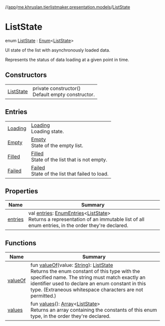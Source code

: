 //[app](../../../index.md)/[me.khruslan.tierlistmaker.presentation.models](../index.md)/[ListState](index.md)

# ListState

enum [ListState](index.md) : [Enum](https://kotlinlang.org/api/latest/jvm/stdlib/kotlin/-enum/index.html)&lt;[ListState](index.md)&gt; 

UI state of the list with asynchronously loaded data.

Represents the status of data loading at a given point in time.

## Constructors

| | |
|---|---|
| [ListState](-list-state.md) | private constructor()<br>Default empty constructor. |

## Entries

| | |
|---|---|
| [Loading](-loading/index.md) | [Loading](-loading/index.md)<br>Loading state. |
| [Empty](-empty/index.md) | [Empty](-empty/index.md)<br>State of the empty list. |
| [Filled](-filled/index.md) | [Filled](-filled/index.md)<br>State of the list that is not empty. |
| [Failed](-failed/index.md) | [Failed](-failed/index.md)<br>State of the list that failed to load. |

## Properties

| Name | Summary |
|---|---|
| [entries](entries.md) | val [entries](entries.md): [EnumEntries](https://kotlinlang.org/api/latest/jvm/stdlib/kotlin.enums/-enum-entries/index.html)&lt;[ListState](index.md)&gt;<br>Returns a representation of an immutable list of all enum entries, in the order they're declared. |

## Functions

| Name | Summary |
|---|---|
| [valueOf](value-of.md) | fun [valueOf](value-of.md)(value: [String](https://kotlinlang.org/api/latest/jvm/stdlib/kotlin/-string/index.html)): [ListState](index.md)<br>Returns the enum constant of this type with the specified name. The string must match exactly an identifier used to declare an enum constant in this type. (Extraneous whitespace characters are not permitted.) |
| [values](values.md) | fun [values](values.md)(): [Array](https://kotlinlang.org/api/latest/jvm/stdlib/kotlin/-array/index.html)&lt;[ListState](index.md)&gt;<br>Returns an array containing the constants of this enum type, in the order they're declared. |
